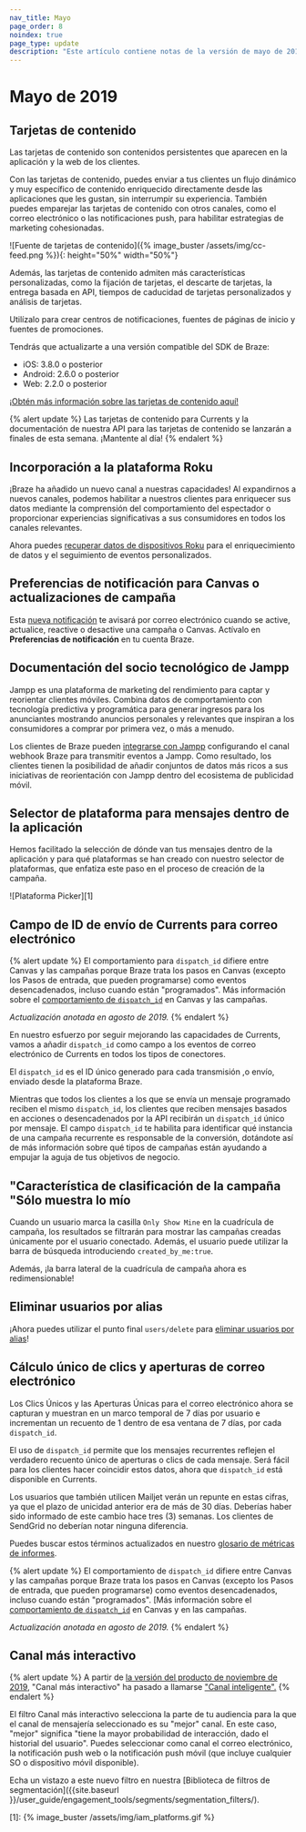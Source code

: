 ```yaml
---
nav_title: Mayo
page_order: 8
noindex: true
page_type: update
description: "Este artículo contiene notas de la versión de mayo de 2019."
---
```


# Mayo de 2019

## Tarjetas de contenido

Las tarjetas de contenido son contenidos persistentes que aparecen en la aplicación y la web de los clientes.

Con las tarjetas de contenido, puedes enviar a tus clientes un flujo dinámico y muy específico de contenido enriquecido directamente desde las aplicaciones que les gustan, sin interrumpir su experiencia. También puedes emparejar las tarjetas de contenido con otros canales, como el correo electrónico o las notificaciones push, para habilitar estrategias de marketing cohesionadas.

![Fuente de tarjetas de contenido]({% image_buster /assets/img/cc-feed.png %}){: height="50%" width="50%"}

Además, las tarjetas de contenido admiten más características personalizadas, como la fijación de tarjetas, el descarte de tarjetas, la entrega basada en API, tiempos de caducidad de tarjetas personalizados y análisis de tarjetas.

Utilízalo para crear centros de notificaciones, fuentes de páginas de inicio y fuentes de promociones.

Tendrás que actualizarte a una versión compatible del SDK de Braze:
- iOS: 3.8.0 o posterior
- Android: 2.6.0 o posterior
- Web: 2.2.0 o posterior

[¡Obtén más información sobre las tarjetas de contenido aquí!]({{site.baseurl}}/user_guide/message_building_by_channel/content_cards/about/)

{% alert update %}
Las tarjetas de contenido para Currents y la documentación de nuestra API para las tarjetas de contenido se lanzarán a finales de esta semana. ¡Mantente al día!
{% endalert %}

## Incorporación a la plataforma Roku

¡Braze ha añadido un nuevo canal a nuestras capacidades! Al expandirnos a nuevos canales, podemos habilitar a nuestros clientes para enriquecer sus datos mediante la comprensión del comportamiento del espectador o proporcionar experiencias significativas a sus consumidores en todos los canales relevantes.

Ahora puedes [recuperar datos de dispositivos Roku]({{site.baseurl}}/developer_guide/sdk_integration/?sdktab=roku) para el enriquecimiento de datos y el seguimiento de eventos personalizados.

## Preferencias de notificación para Canvas o actualizaciones de campaña

Esta [nueva notificación]({{site.baseurl}}/user_guide/administrative/company_settings/notification_preferences/#notification-preferences) te avisará por correo electrónico cuando se active, actualice, reactive o desactive una campaña o Canvas. Actívalo en **Preferencias de notificación** en tu cuenta Braze.

## Documentación del socio tecnológico de Jampp

Jampp es una plataforma de marketing del rendimiento para captar y reorientar clientes móviles. Combina datos de comportamiento con tecnología predictiva y programática para generar ingresos para los anunciantes mostrando anuncios personales y relevantes que inspiran a los consumidores a comprar por primera vez, o más a menudo.

Los clientes de Braze pueden [integrarse con Jampp]({{site.baseurl}}/partners/message_orchestration/additional_channels/retargeting/jampp/) configurando el canal webhook Braze para transmitir eventos a Jampp. Como resultado, los clientes tienen la posibilidad de añadir conjuntos de datos más ricos a sus iniciativas de reorientación con Jampp dentro del ecosistema de publicidad móvil.

## Selector de plataforma para mensajes dentro de la aplicación

Hemos facilitado la selección de dónde van tus mensajes dentro de la aplicación y para qué plataformas se han creado con nuestro selector de plataformas, que enfatiza este paso en el proceso de creación de la campaña.

![Plataforma Picker][1]

## Campo de ID de envío de Currents para correo electrónico

{% alert update %}
El comportamiento para `dispatch_id` difiere entre Canvas y las campañas porque Braze trata los pasos en Canvas (excepto los Pasos de entrada, que pueden programarse) como eventos desencadenados, incluso cuando están "programados". Más información sobre el [comportamiento de `dispatch_id`]({{site.baseurl}}/help/help_articles/data/dispatch_id/) en Canvas y las campañas.

_Actualización anotada en agosto de 2019._
{% endalert %}

En nuestro esfuerzo por seguir mejorando las capacidades de Currents, vamos a añadir `dispatch_id` como campo a los eventos de correo electrónico de Currents en todos los tipos de conectores.

El `dispatch_id` es el ID único generado para cada transmisión ,o envío, enviado desde la plataforma Braze.

Mientras que todos los clientes a los que se envía un mensaje programado reciben el mismo `dispatch_id`, los clientes que reciben mensajes basados en acciones o desencadenados por la API recibirán un `dispatch_id` único por mensaje. El campo `dispatch_id` te habilita para identificar qué instancia de una campaña recurrente es responsable de la conversión, dotándote así de más información sobre qué tipos de campañas están ayudando a empujar la aguja de tus objetivos de negocio.

## "Característica de clasificación de la campaña "Sólo muestra lo mío

Cuando un usuario marca la casilla `Only Show Mine` en la cuadrícula de campaña, los resultados se filtrarán para mostrar las campañas creadas únicamente por el usuario conectado. Además, el usuario puede utilizar la barra de búsqueda introduciendo `created_by_me:true`.

Además, ¡la barra lateral de la cuadrícula de campaña ahora es redimensionable!

## Eliminar usuarios por alias

¡Ahora puedes utilizar el punto final `users/delete` para [eliminar usuarios por alias]({{site.baseurl}}/api/endpoints/user_data/#user-delete-request)!

## Cálculo único de clics y aperturas de correo electrónico

Los Clics Únicos y las Aperturas Únicas para el correo electrónico ahora se capturan y muestran en un marco temporal de 7 días por usuario e incrementan un recuento de 1 dentro de esa ventana de 7 días, por cada `dispatch_id`.

El uso de `dispatch_id` permite que los mensajes recurrentes reflejen el verdadero recuento único de aperturas o clics de cada mensaje. Será fácil para los clientes hacer coincidir estos datos, ahora que `dispatch_id` está disponible en Currents.

Los usuarios que también utilicen Mailjet verán un repunte en estas cifras, ya que el plazo de unicidad anterior era de más de 30 días. Deberías haber sido informado de este cambio hace tres (3) semanas.  Los clientes de SendGrid no deberían notar ninguna diferencia.

Puedes buscar estos términos actualizados en nuestro [glosario de métricas de informes]({{site.baseurl}}/user_guide/data/report_metrics/).

{% alert update %}
El comportamiento de `dispatch_id` difiere entre Canvas y las campañas porque Braze trata los pasos en Canvas (excepto los Pasos de entrada, que pueden programarse) como eventos desencadenados, incluso cuando están "programados". [Más información sobre el [comportamiento de `dispatch_id`]({{site.baseurl}}/help/help_articles/data/dispatch_id/) en Canvas y en las campañas.

_Actualización anotada en agosto de 2019._
{% endalert %}


## Canal más interactivo

{% alert update %}
A partir de [la versión del producto de noviembre de 2019]({{site.baseurl}}/help/release_notes/2019/november/#intelligence-suite), "Canal más interactivo" ha pasado a llamarse ["Canal inteligente".]({{site.baseurl}}/user_guide/brazeai/intelligence/intelligent_channel/)
{% endalert %}

El filtro Canal más interactivo selecciona la parte de tu audiencia para la que el canal de mensajería seleccionado es su "mejor" canal. En este caso, "mejor" significa "tiene la mayor probabilidad de interacción, dado el historial del usuario". Puedes seleccionar como canal el correo electrónico, la notificación push web o la notificación push móvil (que incluye cualquier SO o dispositivo móvil disponible).

Echa un vistazo a este nuevo filtro en nuestra [Biblioteca de filtros de segmentación]({{site.baseurl }}/user_guide/engagement_tools/segments/segmentation_filters/).

[1]: {% image_buster /assets/img/iam_platforms.gif %}
